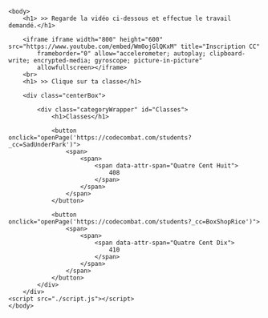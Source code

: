 <html>
    <head>
        <meta charset="utf-8">
        <link rel="stylesheet" href="./style.css">
    </head>

    <body>
        <h1> >> Regarde la vidéo ci-dessous et effectue le travail demandé.</h1>

        <iframe iframe width="800" height="600" src="https://www.youtube.com/embed/Wm0ojGlQKxM" title="Inscription CC"
            frameborder="0" allow="accelerometer; autoplay; clipboard-write; encrypted-media; gyroscope; picture-in-picture"
            allowfullscreen></iframe>
        <br>
        <h1> >> Clique sur ta classe</h1>

        <div class="centerBox">

            <div class="categoryWrapper" id="Classes">
                <h1>Classes</h1>

                <button onclick="openPage('https://codecombat.com/students?_cc=SadUnderPark')">
                    <span>
                        <span>
                            <span data-attr-span="Quatre Cent Huit">
                                408
                            </span>
                        </span>
                    </span>
                </button>

                <button onclick="openPage('https://codecombat.com/students?_cc=BoxShopRice')">
                    <span>
                        <span>
                            <span data-attr-span="Quatre Cent Dix">
                                410
                            </span>
                        </span>
                    </span>
                </button>
            </div>
        </div>
    <script src="./script.js"></script>
    </body>

</html>
